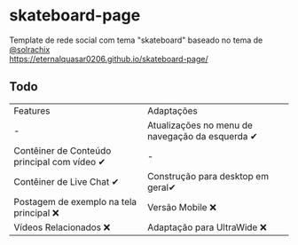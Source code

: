 # skateboard-page
Template de rede social com tema "skateboard" baseado no tema de <a href="https://github.com/solrachix/skateboard_plataform_video">@solrachix</a>
<br>
https://eternalquasar0206.github.io/skateboard-page/

## Todo
<table>
<tr>
  <td>Features</td>
  <td>Adaptações</td>
</tr>
<tr>
  <td>-</td>
  <td>Atualizações no menu de navegação da esquerda ✔</td>
</tr>
<tr>
  <td>Contêiner de Conteúdo principal com vídeo ✔</td>
  <td>-</td>
</tr>
<tr>
  <td>Contêiner de Live Chat ✔</td>
  <td>Construção para desktop em geral✔</td>
</tr>
<tr>
  <td>Postagem de exemplo na tela principal ❌</td>
  <td>Versão Mobile ❌</td>
</tr>
<tr>
  <td>Vídeos Relacionados ❌</td>
  <td>Adaptação para UltraWide ❌</td>
</tr>

</table>
